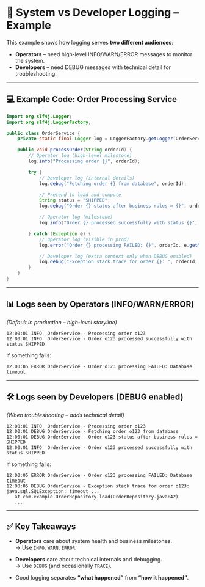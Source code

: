 # 📝 System vs Developer Logging – Example

This example shows how logging serves **two different audiences**:  
- **Operators** – need high-level INFO/WARN/ERROR messages to monitor the system.  
- **Developers** – need DEBUG messages with technical detail for troubleshooting.  

---

## 💻 Example Code: Order Processing Service

```java
import org.slf4j.Logger;
import org.slf4j.LoggerFactory;

public class OrderService {
    private static final Logger log = LoggerFactory.getLogger(OrderService.class);

    public void processOrder(String orderId) {
        // Operator log (high-level milestone)
        log.info("Processing order {}", orderId);

        try {
            // Developer log (internal details)
            log.debug("Fetching order {} from database", orderId);

            // Pretend to load and compute
            String status = "SHIPPED";
            log.debug("Order {} status after business rules = {}", orderId, status);

            // Operator log (milestone)
            log.info("Order {} processed successfully with status {}", orderId, status);

        } catch (Exception e) {
            // Operator log (visible in prod)
            log.error("Order {} processing FAILED: {}", orderId, e.getMessage());

            // Developer log (extra context only when DEBUG enabled)
            log.debug("Exception stack trace for order {}: ", orderId, e);
        }
    }
}
```

---

## 📊 Logs seen by Operators (INFO/WARN/ERROR)

*(Default in production – high-level storyline)*

```
12:00:01 INFO  OrderService - Processing order o123
12:00:01 INFO  OrderService - Order o123 processed successfully with status SHIPPED
```

If something fails:

```
12:00:05 ERROR OrderService - Order o123 processing FAILED: Database timeout
```

---

## 🛠️ Logs seen by Developers (DEBUG enabled)

*(When troubleshooting – adds technical detail)*

```
12:00:01 INFO  OrderService - Processing order o123
12:00:01 DEBUG OrderService - Fetching order o123 from database
12:00:01 DEBUG OrderService - Order o123 status after business rules = SHIPPED
12:00:01 INFO  OrderService - Order o123 processed successfully with status SHIPPED
```

If something fails:

```
12:00:05 ERROR OrderService - Order o123 processing FAILED: Database timeout
12:00:05 DEBUG OrderService - Exception stack trace for order o123:
java.sql.SQLException: timeout ...
   at com.example.OrderRepository.load(OrderRepository.java:42)
   ...
```

---

## ✅ Key Takeaways

- **Operators** care about system health and business milestones.  
  → Use `INFO`, `WARN`, `ERROR`.  

- **Developers** care about technical internals and debugging.  
  → Use `DEBUG` (and occasionally `TRACE`).  

- Good logging separates **“what happened”** from **“how it happened”**.  

